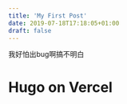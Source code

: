 ```yaml
---
title: 'My First Post'
date: 2019-07-18T17:18:05+01:00
draft: false
---
```

我好怕出bug啊搞不明白
# Hugo on Vercel
